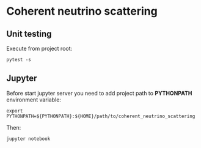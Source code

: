 # Coherent neutrino scattering

## Unit testing
Execute from project root:

```
pytest -s
```

## Jupyter
Before start jupyter server you need to add project path to **PYTHONPATH** environment variable:
```
export PYTHONPATH=${PYTHONPATH}:${HOME}/path/to/coherent_neutrino_scattering
```
Then:
```
jupyter notebook
```
